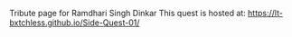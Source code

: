 Tribute page for Ramdhari Singh Dinkar
This quest is hosted at: https://lt-bxtchless.github.io/Side-Quest-01/
